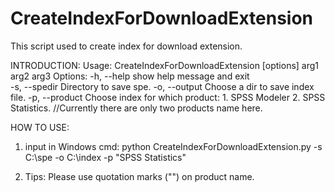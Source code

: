 # CreateIndexForDownloadExtension
This script used to create index for download extension.

INTRODUCTION:
	Usage: CreateIndexForDownloadExtension [options] arg1 arg2 arg3
	Options:
		-h, --help			show help message and exit  
		-s, --spedir        Directory to save spe.
		-o, --output        Choose a dir to save index file.
		-p, --product       Choose index for which product: 1. SPSS Modeler 2. SPSS Statistics. //Currently there are only two products name here.

HOW TO USE:
1. input in Windows cmd:
	python CreateIndexForDownloadExtension.py -s C:\spe -o C:\index -p "SPSS Statistics"

2. Tips:
	Please use quotation marks ("") on product name.